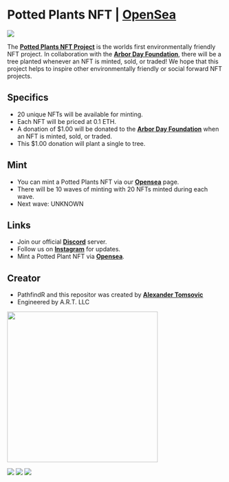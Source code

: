 # Potted Plants NFT | [OpenSea](https://opensea.io/pottedplantsnft?tab=collected)
![](https://img.shields.io/static/v1?label=Potted+Plants+NFT&style=flat-square&message=SOLD+OUT&color=red)

The [**Potted Plants NFT Project**](https://opensea.io/pottedplantsnft?tab=collected) is the worlds first environmentally friendly NFT project. In collaboration with the [**Arbor Day Foundation**](https://arborday.org), there will be a tree planted whenever an NFT is minted, sold, or traded! We hope that this project helps to inspire other environmentally friendly or social forward NFT projects. 


## Specifics
- 20 unique NFTs will be available for minting.
- Each NFT will be priced at 0.1 ETH.
- A donation of $1.00 will be donated to the [**Arbor Day Foundation**](https://arborday.org) when an NFT is minted, sold, or traded.
- This $1.00 donation will plant a single to tree.


## Mint
- You can mint a Potted Plants NFT via our [**Opensea**](https://opensea.io/pottedplantsnft?tab=collected) page.
- There will be 10 waves of minting with 20 NFTs minted during each wave.
- Next wave: UNKNOWN

## Links
- Join our official [**Discord**](https://discord.gg/Utn8nRaM) server.
- Follow us on [**Instagram**](https://instagram.com/pottedplantsnft) for updates.
- Mint a Potted Plant NFT via [**Opensea**](https://opensea.io/pottedplantsnft?tab=collected).

## Creator
- PathfindR and this repositor was created by [**Alexander Tomsovic**](https://github.com/alexandertomsovic)
- Engineered by A.R.T. LLC

<a target="_blank" href="https://alextomsovic1.wixsite.com/my-site">
<picture>
  <source media="(prefers-color-scheme: dark)" srcset="https://user-images.githubusercontent.com/84757117/189466772-50ae7326-ec5e-4b68-879d-a269cdc84c78.png">
  <source media="(prefers-color-scheme: light)" srcset="https://user-images.githubusercontent.com/84757117/189466772-50ae7326-ec5e-4b68-879d-a269cdc84c78.png">
  <img src="" width="350">
</picture>
</a>

![](https://img.shields.io/static/v1?label=Opensea&logo=opensea&style=flat-square&message=Potted+Plants+NFT&color=blue)
[![](https://img.shields.io/static/v1?label=Trees+Planted&style=flat-square&message=285&color=brightgreen)](https://arborday.org)
![](https://img.shields.io/static/v1?label=Current+Total+Minted&&style=flat-square&message=20&color=purple)
